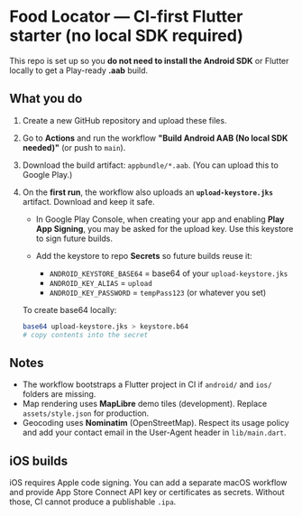 # Food Locator — CI-first Flutter starter (no local SDK required)

This repo is set up so you **do not need to install the Android SDK** or Flutter locally to get a Play-ready **.aab** build.

## What you do

1. Create a new GitHub repository and upload these files.
2. Go to **Actions** and run the workflow **"Build Android AAB (No local SDK needed)"** (or push to `main`).
3. Download the build artifact: `appbundle/*.aab`. (You can upload this to Google Play.)
4. On the **first run**, the workflow also uploads an **`upload-keystore.jks`** artifact. Download and keep it safe.
   - In Google Play Console, when creating your app and enabling **Play App Signing**, you may be asked for the upload key. Use this keystore to sign future builds.
   - Add the keystore to repo **Secrets** so future builds reuse it:

      - `ANDROID_KEYSTORE_BASE64` = base64 of your `upload-keystore.jks`
      - `ANDROID_KEY_ALIAS` = `upload`
      - `ANDROID_KEY_PASSWORD` = `tempPass123` (or whatever you set)

   To create base64 locally:
   ```bash
   base64 upload-keystore.jks > keystore.b64
   # copy contents into the secret
   ```

## Notes

- The workflow bootstraps a Flutter project in CI if `android/` and `ios/` folders are missing.
- Map rendering uses **MapLibre** demo tiles (development). Replace `assets/style.json` for production.
- Geocoding uses **Nominatim** (OpenStreetMap). Respect its usage policy and add your contact email in the User-Agent header in `lib/main.dart`.

## iOS builds

iOS requires Apple code signing. You can add a separate macOS workflow and provide App Store Connect API key or certificates as secrets. Without those, CI cannot produce a publishable `.ipa`.